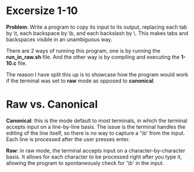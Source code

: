 # Excersize 1-10

**Problem**: Write a program to copy its input to its output, replacing each tab by \t, each backspace by \b, and each backslash by \\. 
This makes tabs and backspaces visible in an unambiguous way.

There are 2 ways of running this program, one is by running the **run\_in\_raw.sh** file.
And the other way is by compiling and executing the **1-10.c** file.

The reason I have split this up is to showcase how the program would work if the terminal was set to **raw** mode as opposed to **canonical**.

# Raw vs. Canonical

**Canonical**: this is the mode default to most terminals, in which the terminal accepts input on a line-by-line basis. The issue is the terminal handles the editing
of the line itself, so there is no way to capture a '\b' from the input. Each line is processed after the user presses enter.

**Raw**: in raw mode, the terminal accepts input on a character-by-character basis. It allows for each character to be processed right after you type it, allowing the program to spontaneously check for '\b'
in the input.
